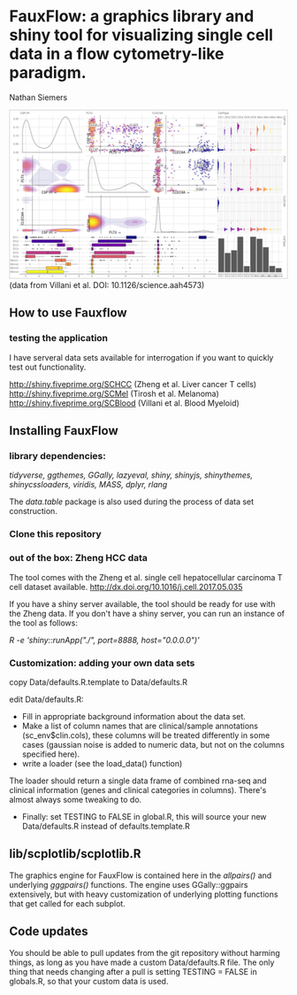 # FauxFlow: a graphics library and shiny tool for visualizing single cell data in a flow cytometry-like paradigm.

Nathan Siemers

![alt text](https://github.com/NathanSiemers/FauxFlow/blob/master/image.example.png)
(data from Villani et al. DOI: 10.1126/science.aah4573)

## How to use Fauxflow

### testing the application

I have serveral data sets available for interrogation if you want to quickly test out functionality. 

http://shiny.fiveprime.org/SCHCC (Zheng et al. Liver cancer T cells)
http://shiny.fiveprime.org/SCMel (Tirosh et al. Melanoma)
http://shiny.fiveprime.org/SCBlood (Villani et al. Blood Myeloid)

## Installing FauxFlow 

### library dependencies:

*tidyverse, ggthemes, GGally, lazyeval, shiny, shinyjs, shinythemes, shinycssloaders, viridis, MASS, dplyr, rlang*

The *data.table* package is also used during the process of data set construction.

### Clone this repository

### out of the box: Zheng HCC data

The tool comes with the Zheng et al. single cell hepatocellular carcinoma T cell dataset available.  http://dx.doi.org/10.1016/j.cell.2017.05.035

If you have a shiny server available, the tool should be ready for use with the Zheng data. If you don't have a shiny server, you can run an instance of the tool as follows:

*R -e 'shiny::runApp("./", port=8888, host="0.0.0.0")'*

### Customization: adding your own data sets

copy Data/defaults.R.template to Data/defaults.R

edit Data/defaults.R:

* Fill in appropriate background information about the data set.
* Make a list of column names that are clinical/sample annotations (sc_env$clin.cols), these columns will be treated differently in some cases (gaussian noise is added to numeric data, but not on the columns specified here).
* write a loader (see the load_data() function)

The loader should return a single data frame of combined rna-seq and clinical information (genes and clinical categories in columns).  There's almost always some tweaking to do.

* Finally: set TESTING to FALSE in global.R, this will source your new Data/defaults.R instead of defaults.template.R



## lib/scplotlib/scplotlib.R

The graphics engine for FauxFlow is contained here in the *allpairs()* and underlying *gggpairs()* functions.  The engine uses GGally::ggpairs extensively, but with heavy customization of underlying plotting functions that get called for each subplot.

## Code updates

You should be able to pull updates from the git repository without harming things, as long as you have made a custom Data/defaults.R file. The only thing that needs changing after a pull is setting TESTING = FALSE in globals.R, so that your custom data is used.















